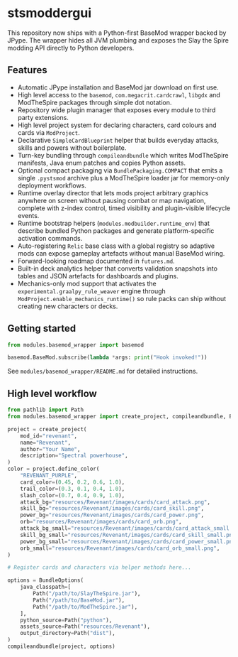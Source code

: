 # stsmoddergui

This repository now ships with a Python-first BaseMod wrapper backed by JPype.
The wrapper hides all JVM plumbing and exposes the Slay the Spire modding API
directly to Python developers.

## Features

- Automatic JPype installation and BaseMod jar download on first use.
- High level access to the `basemod`, `com.megacrit.cardcrawl`, `libgdx` and
  ModTheSpire packages through simple dot notation.
- Repository wide plugin manager that exposes every module to third party
  extensions.
- High level project system for declaring characters, card colours and cards via `ModProject`.
- Declarative `SimpleCardBlueprint` helper that builds everyday attacks, skills and powers without boilerplate.
- Turn-key bundling through `compileandbundle` which writes ModTheSpire manifests, Java enum patches and copies Python assets.
- Optional compact packaging via `BundlePackaging.COMPACT` that emits a
  single `.pystsmod` archive plus a ModTheSpire loader jar for memory-only
  deployment workflows.
- Runtime overlay director that lets mods project arbitrary graphics anywhere
  on screen without pausing combat or map navigation, complete with z-index
  control, timed visibility and plugin-visible lifecycle events.
- Runtime bootstrap helpers (`modules.modbuilder.runtime_env`) that describe bundled Python packages and generate platform-specific activation commands.
- Auto-registering `Relic` base class with a global registry so adaptive mods can expose gameplay artefacts without manual BaseMod wiring.
- Forward-looking roadmap documented in `futures.md`.
- Built-in deck analytics helper that converts validation snapshots into tables and JSON artefacts for dashboards and plugins.
- Mechanics-only mod support that activates the `experimental.graalpy_rule_weaver`
  engine through `ModProject.enable_mechanics_runtime()` so rule packs can ship
  without creating new characters or decks.

## Getting started

```python
from modules.basemod_wrapper import basemod

basemod.BaseMod.subscribe(lambda *args: print("Hook invoked!"))
```

See `modules/basemod_wrapper/README.md` for detailed instructions.


## High level workflow

```python
from pathlib import Path
from modules.basemod_wrapper import create_project, compileandbundle, BundleOptions

project = create_project(
    mod_id="revenant",
    name="Revenant",
    author="Your Name",
    description="Spectral powerhouse",
)
color = project.define_color(
    "REVENANT_PURPLE",
    card_color=(0.45, 0.2, 0.6, 1.0),
    trail_color=(0.3, 0.1, 0.4, 1.0),
    slash_color=(0.7, 0.4, 0.9, 1.0),
    attack_bg="resources/Revenant/images/cards/card_attack.png",
    skill_bg="resources/Revenant/images/cards/card_skill.png",
    power_bg="resources/Revenant/images/cards/card_power.png",
    orb="resources/Revenant/images/cards/card_orb.png",
    attack_bg_small="resources/Revenant/images/cards/card_attack_small.png",
    skill_bg_small="resources/Revenant/images/cards/card_skill_small.png",
    power_bg_small="resources/Revenant/images/cards/card_power_small.png",
    orb_small="resources/Revenant/images/cards/card_orb_small.png",
)

# Register cards and characters via helper methods here...

options = BundleOptions(
    java_classpath=[
        Path("/path/to/SlayTheSpire.jar"),
        Path("/path/to/BaseMod.jar"),
        Path("/path/to/ModTheSpire.jar"),
    ],
    python_source=Path("python"),
    assets_source=Path("resources/Revenant"),
    output_directory=Path("dist"),
)
compileandbundle(project, options)
```
